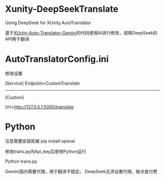# Xunity-DeepSeekTranslate
Using DeepSeek for XUnity.AutoTranslator

基于[XUnity-Auto-Translator-Gemini](https://github.com/MediocreYYYY/XUnity-Auto-Translator-Gemini)的代码使用AI进行修改，调用DeepSeek的API用于翻译


# AutoTranslatorConfig.ini
修改设置

[Service]
Endpoint=CustomTranslate

---

[Custom]

Url=http://127.0.0.1:5000/translate

# Python
注意需要安装拓展
pip install openai

修改trans.py内Api_key后使用Python运行

Python trans.py

Gemini国内需要代理，用于翻译不稳定。
DeepSeek无须设置代理，缺点是付费
